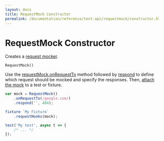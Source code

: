```yaml
---
layout: docs
title: RequestMock Constructor
permalink: /documentation/reference/test-api/requestmock/constructor.html
---
```

# RequestMock Constructor

Creates a [request mocker](README.md).

```text
RequestMock()
```

Use the [requestMock.onRequestTo](onrequestto.md) method followed by [respond](respond.md) to define which request should be mocked and specify the responses. Then, [attach the mock](../../../guides/advanced-guides/intercept-http-requests.md#attach-hooks-to-tests-and-fixtures) to a test or fixture.

```js
var mock = RequestMock()
    .onRequestTo(/google.com/)
    .respond('', 404);

fixture `My Fixture`
    .requestHooks(mock);

test('My test', async t => {
    /* ... */
});
```
